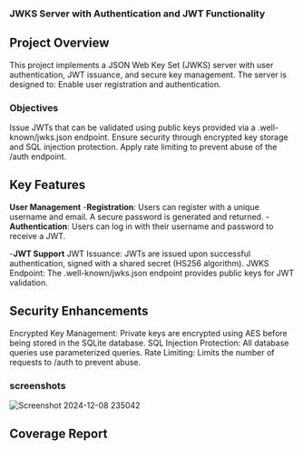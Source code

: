### JWKS Server with Authentication and JWT Functionality

## Project Overview

This project implements a JSON Web Key Set (JWKS) server with user authentication, JWT issuance, and secure key management. The server is designed to:
Enable user registration and authentication.
### Objectives
Issue JWTs that can be validated using public keys provided via a .well-known/jwks.json endpoint.
Ensure security through encrypted key storage and SQL injection protection.
Apply rate limiting to prevent abuse of the /auth endpoint.

## Key Features
 **User Management**
-**Registration**: Users can register with a unique username and email. A secure password is generated and returned.
-**Authentication**: Users can log in with their username and password to receive a JWT.


-**JWT Support**
JWT Issuance: JWTs are issued upon successful authentication, signed with a shared secret (HS256 algorithm).
JWKS Endpoint: The .well-known/jwks.json endpoint provides public keys for JWT validation.

## Security Enhancements
Encrypted Key Management: Private keys are encrypted using AES before being stored in the SQLite database.
SQL Injection Protection: All database queries use parameterized queries.
Rate Limiting: Limits the number of requests to /auth to prevent abuse.
### screenshots
![Screenshot 2024-12-08 235042](https://github.com/user-attachments/assets/807c69e6-ae6c-4fec-b25c-52470e2b8131)

## Coverage Report

